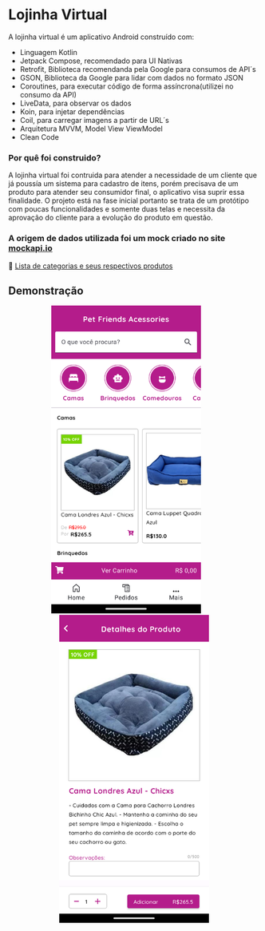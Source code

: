 
# Lojinha Virtual

A lojinha virtual é um aplicativo Android construído com: 
- Linguagem Kotlin 
- Jetpack Compose, recomendado para UI Nativas
- Retrofit, Biblioteca recomendanda pela Google para consumos de API´s
- GSON, Biblioteca da Google para lidar com dados no formato JSON
- Coroutines, para executar código de forma assíncrona(utilizei no consumo da API)
- LiveData, para observar os dados
- Koin, para injetar dependências
- Coil, para carregar imagens a partir de URL´s
- Arquitetura MVVM, Model View ViewModel
- Clean Code

### Por quê foi construido?

A lojinha virtual foi contruida para atender a necessidade de um cliente que já poussía um sistema para cadastro de itens, porém precisava de um produto para atender seu consumidor final, o aplicativo visa suprir essa finalidade. O projeto está na fase inicial portanto se trata de um protótipo com poucas funcionalidades e somente duas telas e necessita da aprovação do cliente para a evolução do produto em questão.

### A origem de dados utilizada foi um mock criado no site [mockapi.io](https://mockapi.io)
🔗 [Lista de categorias e seus respectivos produtos](https://64e40f04bac46e480e795ada.mockapi.io/api/lojinhavirtual/categorias)
 &nbsp; &nbsp; &nbsp; &nbsp;
## Demonstração

<div align="center">
<img src="tela-1.png" alt="Lojinha Virtual" width="300">
  &nbsp; &nbsp; &nbsp; &nbsp;
<img src="tela-2.png" alt="Lojinha Virtual" width="300">
</div>

